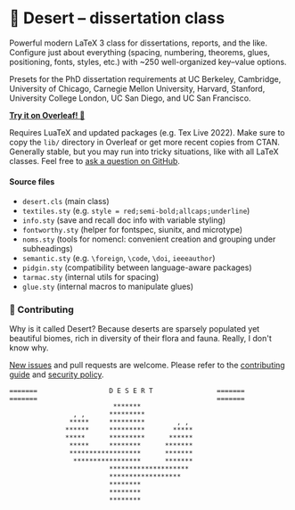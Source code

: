 # 🌵 Desert – dissertation class

Powerful modern LaTeX 3 class for dissertations, reports, and the like. 
Configure just about everything (spacing, numbering, theorems, glues, positioning, fonts, styles, etc.) with ~250 well-organized key–value options.

Presets for the PhD dissertation requirements at UC Berkeley, Cambridge, University of Chicago, Carnegie Mellon University, Harvard, Stanford, University College London, UC San Diego, and UC San Francisco.

**[Try it on Overleaf! 🍃](https://www.overleaf.com/read/bqpyjghrdxqs)**

Requires LuaTeX and updated packages (e.g. Tex Live 2022).
Make sure to copy the `lib/` directory in Overleaf or get more recent copies from CTAN.
Generally stable, but you may run into tricky situations, like with all LaTeX classes. Feel free to [ask a question on GitHub](https://github.com/dmyersturnbull/desert-latex/issues/new?assignees=&labels=kind%3A+question&template=question.md).


#### Source files

- `desert.cls` (main class)
- `textiles.sty` (e.g. `style = red;semi-bold;allcaps;underline`)
- `info.sty` (save and recall doc info with variable styling)
- `fontworthy.sty` (helper for fontspec, siunitx, and microtype)
- `noms.sty` (tools for nomencl: convenient creation and grouping under subheadings)
- `semantic.sty` (e.g. `\foreign`, `\code`, `\doi`, `ieeeauthor`)
- `pidgin.sty` (compatibility between language-aware packages)
- `tarmac.sty` (internal utils for spacing)
- `glue.sty` (internal macros to manipulate glues)


### 🍁 Contributing

Why is it called Desert?
Because deserts are sparsely populated yet beautiful biomes, rich in diversity of their flora and fauna. Really, I don't know why.

[New issues](https://github.com/dmyersturnbull/desert-latex/issues) and pull requests are welcome.
Please refer to the [contributing guide](https://github.com/dmyersturnbull/desert-latex/blob/master/CONTRIBUTING.md)
and [security policy](https://github.com/dmyersturnbull/desert-latex/blob/main/SECURITY.md).

```text
=======                  D E S E R T                =======
=======                                             =======
                          *******
                , ,      *********
               *****     *********        , ,
              ******     *********       *****
              *****      *********      ******
               *****     ********      *******
               ******************      *******
                *****************      *******
                         ********************
                         ******************
                         ********
                         ********
                         ********
```
